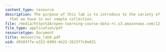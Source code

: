 ```yaml
---
content_type: resource
description: The purpose of this lab is to introduce to the variety of meteorites
  that we have in our sample collection.
file: /media/https%3A/open-learning-course-data-rc.s3.amazonaws.com/12-490-advanced-igneous-petrology-fall-2005/d9103ffee152699dde212623f7c0e821_meteorite_lab9.pdf
file_type: application/pdf
resourcetype: Document
title: meteorite_lab9.pdf
uid: d9103ffe-e152-699d-de21-2623f7c0e821
---
```

